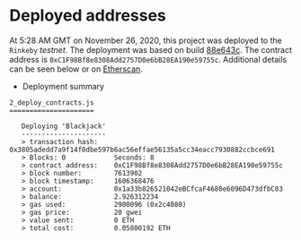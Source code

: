 # Deployed addresses

At 5:28 AM GMT on November 26, 2020, this project was deployed to the `Rinkeby` *testnet*. The deployment was based on build [88e643c](https://github.com/0x9060/blackjack/commit/88e643c34dce8b84a149a74a6ca287b827a7c07d). The contract address is `0xC1F98Bf8e8308Add2757D0e6bB28EA190e59755c`. Additional details can be seen below or on [Etherscan](https://rinkeby.etherscan.io/address/0xc1f98bf8e8308add2757d0e6bb28ea190e59755c).

- Deployment summary
```
2_deploy_contracts.js
=====================

   Deploying 'Blackjack'
   ---------------------
   > transaction hash:    0x3805adedd7a9f14f0dbe597b6ac56effae56135a5cc34eacc7930882ccbce691
   > Blocks: 0            Seconds: 8
   > contract address:    0xC1F98Bf8e8308Add2757D0e6bB28EA190e59755c
   > block number:        7613902
   > block timestamp:     1606368476
   > account:             0x1a33b826521042eBCfcaF4680e6096D473dfbC03
   > balance:             2.926312234
   > gas used:            2900096 (0x2c4080)
   > gas price:           20 gwei
   > value sent:          0 ETH
   > total cost:          0.05800192 ETH
```
